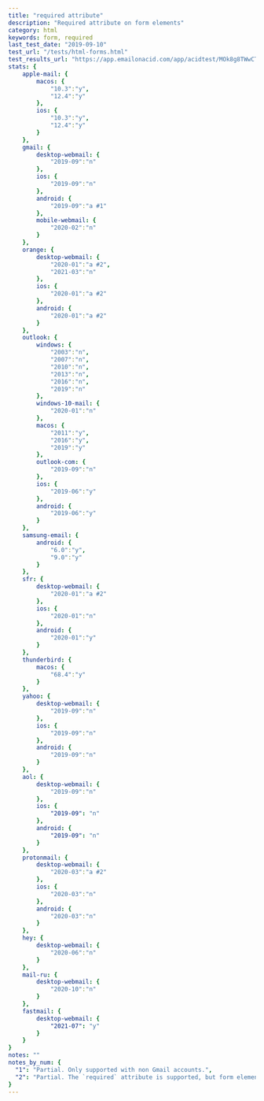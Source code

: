 ```yaml
---
title: "required attribute"
description: "Required attribute on form elements"
category: html
keywords: form, required
last_test_date: "2019-09-10"
test_url: "/tests/html-forms.html"
test_results_url: "https://app.emailonacid.com/app/acidtest/MOk8g8TWwCTL4vLGrdMIgu3Vncqdxif6KlK4g8HfUV1mB/list"
stats: {
    apple-mail: {
        macos: {
            "10.3":"y",
            "12.4":"y"
        },
        ios: {
            "10.3":"y",
            "12.4":"y"
        }
    },
    gmail: {
        desktop-webmail: {
            "2019-09":"n"
        },
        ios: {
            "2019-09":"n"
        },
        android: {
            "2019-09":"a #1"
        },
        mobile-webmail: {
            "2020-02":"n"
        }
    },
    orange: {
        desktop-webmail: {
            "2020-01":"a #2",
            "2021-03":"n"
        },
        ios: {
            "2020-01":"a #2"
        },
        android: {
            "2020-01":"a #2"
        }
    },
    outlook: {
        windows: {
            "2003":"n",
            "2007":"n",
            "2010":"n",
            "2013":"n",
            "2016":"n",
            "2019":"n"
        },
        windows-10-mail: {
            "2020-01":"n"
        },
        macos: {
            "2011":"y",
            "2016":"y",
            "2019":"y"
        },
        outlook-com: {
            "2019-09":"n"
        },
        ios: {
            "2019-06":"y"
        },
        android: {
            "2019-06":"y"
        }
    },
    samsung-email: {
        android: {
            "6.0":"y",
            "9.0":"y"
        }
    },
    sfr: {
        desktop-webmail: {
            "2020-01":"a #2"
        },
        ios: {
            "2020-01":"n"
        },
        android: {
            "2020-01":"y"
        }
    },
    thunderbird: {
        macos: {
            "68.4":"y"
        }
    },
    yahoo: {
        desktop-webmail: {
            "2019-09":"n"
        },
        ios: {
            "2019-09":"n"
        },
        android: {
            "2019-09":"n"
        }
    },
    aol: {
        desktop-webmail: {
            "2019-09":"n"
        },
        ios: {
            "2019-09": "n"
        },
        android: {
            "2019-09": "n"
        }
    },
    protonmail: {
        desktop-webmail: {
            "2020-03":"a #2"
        },
        ios: {
            "2020-03":"n"
        },
        android: {
            "2020-03":"n"
        }
    },
    hey: {
        desktop-webmail: {
            "2020-06":"n"
        }
    },
    mail-ru: {
        desktop-webmail: {
            "2020-10":"n"
        }
    },
    fastmail: {
        desktop-webmail: {
            "2021-07": "y"
        }
    }
}
notes: ""
notes_by_num: {
  "1": "Partial. Only supported with non Gmail accounts.",
  "2": "Partial. The `required` attribute is supported, but form elements are not."
}
---
```

